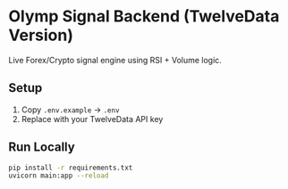 # Olymp Signal Backend (TwelveData Version)

Live Forex/Crypto signal engine using RSI + Volume logic.

## Setup

1. Copy `.env.example` → `.env`
2. Replace with your TwelveData API key

## Run Locally

```bash
pip install -r requirements.txt
uvicorn main:app --reload

